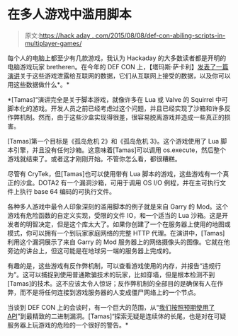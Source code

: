 # 在多人游戏中滥用脚本

> 原文:[https://hack aday . com/2015/08/08/def-con-abiling-scripts-in-multiplayer-games/](https://hackaday.com/2015/08/08/def-con-abusing-scripts-in-multiplayer-games/)

每个人的电脑上都至少有几款游戏，我认为 Hackaday 的大多数读者都是开明的电脑游戏玩家 bretheren。在今年的 DEF CON 上，【塔玛斯·萨卡利】[发表了一篇演讲](https://www.defcon.org/html/defcon-23/dc-23-speakers.html#Szakaly)关于这些游戏泄露给互联网的数据，它们从互联网上接受的数据，以及你可以用这些数据做什么*。*

 *[Tamas]“演讲完全是关于脚本游戏，就像许多在 Lua 或 Valve 的 Squirrel 中可脚本化的游戏。开发人员之前已经考虑过这个问题，并且已经实现了沙箱和许多反作弊机制。然而，由于这些沙盒实现得很差，很容易脱离游戏并造成一些真正的损害。

[Tamas]第一个目标是《孤岛危机 2》和《孤岛危机 3》。这个游戏使用了 Lua 脚本引擎，并且没有任何沙箱。这意味着[Tamas]可以调用 os.execute，然后整个游戏就结束了。或者这才刚刚开始。不管你怎么看，都很糟糕。

尽管有 CryTek，但[Tamas]也可以使用带有 Lua 脚本的游戏，这些游戏有一个真正的沙盒。DOTA2 有一个漏洞沙箱，可用于调用 OS I/O 例程，并在主可执行文件上执行 base 64 编码的可执行文件。

各种多人游戏中最令人印象深刻的滥用脚本的例子就是来自 Garry 的 Mod。这个游戏有危险函数的自定义实现，受限的文件 IO，和一个适当的 Lua 沙箱。这是开发者的明智决定，但是这个库太大了。如果你创建了一个在服务器上使用的地图或模式，你可以拥有一个到玩家家庭网络的完整 HTTP 代理。在演讲中，[Tamas]利用这个漏洞展示了来自 Garry 的 Mod 服务器上的网络摄像头的图像。它就在他旁边的讲台上，但这可能是在地球另一端的服务器上完成的。

有趣的是，这些游戏有反作弊机制，可以查看游戏使用的内存，并报告“违规行为”。这可以捕捉到使用普通欺骗技术的玩家，比如穿墙，但是根本检测不到[Tamas]的技术。这不应该太令人惊讶；反作弊机制的全部目的是确保有人在作弊，而不是将任何连接到游戏服务器的人变成僵尸网络上的一个节点。

当谈到 DEF CON 上的会谈时，有一个巨大的范围，从“[我们按照预期使用了 API](http://www.wired.com/2015/07/hackers-can-disable-sniper-rifleor-change-target/)”到最精致的二进制漏洞。[Tamas]“探索无疑是连续体的长尾，也是对在可疑服务器上玩游戏的危险的一个很好的警告。*